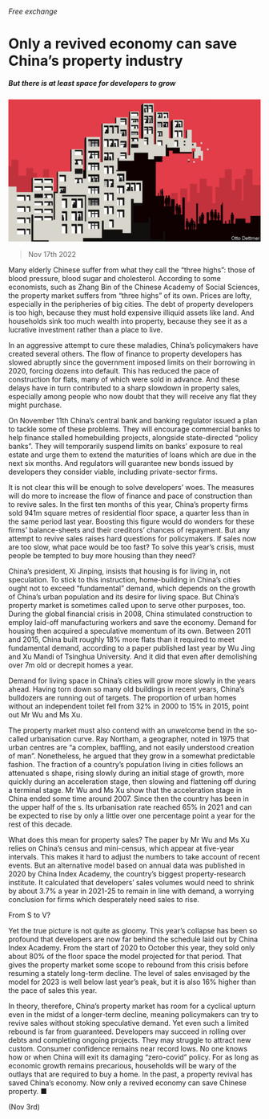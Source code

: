 ###### Free exchange

# Only a revived economy can save China’s property industry 

##### But there is at least space for developers to grow 

![image](images/20221119_FND000.jpg) 

> Nov 17th 2022 

Many elderly Chinese suffer from what they call the “three highs”: those of blood pressure, blood sugar and cholesterol. According to some economists, such as Zhang Bin of the Chinese Academy of Social Sciences, the property market suffers from “three highs” of its own. Prices are lofty, especially in the peripheries of big cities. The debt of property developers is too high, because they must hold expensive illiquid assets like land. And households sink too much wealth into property, because they see it as a lucrative investment rather than a place to live.

In an aggressive attempt to cure these maladies, China’s policymakers have created several others. The flow of finance to property developers has slowed abruptly since the government imposed limits on their borrowing in 2020, forcing dozens into default. This has reduced the pace of construction for flats, many of which were sold in advance. And these delays have in turn contributed to a sharp slowdown in property sales, especially among people who now doubt that they will receive any flat they might purchase.

On November 11th China’s central bank and banking regulator issued a plan to tackle some of these problems. They will encourage commercial banks to help finance stalled homebuilding projects, alongside state-directed “policy banks”. They will temporarily suspend limits on banks’ exposure to real estate and urge them to extend the maturities of loans which are due in the next six months. And regulators will guarantee new bonds issued by developers they consider viable, including private-sector firms. 

It is not clear this will be enough to solve developers’ woes. The measures will do more to increase the flow of finance and pace of construction than to revive sales. In the first ten months of this year, China’s property firms sold 941m square metres of residential floor space, a quarter less than in the same period last year. Boosting this figure would do wonders for these firms’ balance-sheets and their creditors’ chances of repayment. But any attempt to revive sales raises hard questions for policymakers. If sales now are too slow, what pace would be too fast? To solve this year’s crisis, must people be tempted to buy more housing than they need?

China’s president, Xi Jinping, insists that housing is for living in, not speculation. To stick to this instruction, home-building in China’s cities ought not to exceed “fundamental” demand, which depends on the growth of China’s urban population and its desire for living space. But China’s property market is sometimes called upon to serve other purposes, too. During the global financial crisis in 2008, China stimulated construction to employ laid-off manufacturing workers and save the economy. Demand for housing then acquired a speculative momentum of its own. Between 2011 and 2015, China built roughly 18% more flats than it required to meet fundamental demand, according to a paper published last year by Wu Jing and Xu Mandi of Tsinghua University. And it did that even after demolishing over 7m old or decrepit homes a year.

Demand for living space in China’s cities will grow more slowly in the years ahead. Having torn down so many old buildings in recent years, China’s bulldozers are running out of targets. The proportion of urban homes without an independent toilet fell from 32% in 2000 to 15% in 2015, point out Mr Wu and Ms Xu. 

The property market must also contend with an unwelcome bend in the so-called urbanisation curve. Ray Northam, a geographer, noted in 1975 that urban centres are “a complex, baffling, and not easily understood creation of man”. Nonetheless, he argued that they grow in a somewhat predictable fashion. The fraction of a country’s population living in cities follows an attenuated s shape, rising slowly during an initial stage of growth, more quickly during an acceleration stage, then slowing and flattening off during a terminal stage. Mr Wu and Ms Xu show that the acceleration stage in China ended some time around 2007. Since then the country has been in the upper half of the s. Its urbanisation rate reached 65% in 2021 and can be expected to rise by only a little over one percentage point a year for the rest of this decade.

What does this mean for property sales? The paper by Mr Wu and Ms Xu relies on China’s census and mini-census, which appear at five-year intervals. This makes it hard to adjust the numbers to take account of recent events. But an alternative model based on annual data was published in 2020 by China Index Academy, the country’s biggest property-research institute. It calculated that developers’ sales volumes would need to shrink by about 3.7% a year in 2021-25 to remain in line with demand, a worrying conclusion for firms which desperately need sales to rise.

From S to V?

Yet the true picture is not quite as gloomy. This year’s collapse has been so profound that developers are now far behind the schedule laid out by China Index Academy. From the start of 2020 to October this year, they sold only about 80% of the floor space the model projected for that period. That gives the property market some scope to rebound from this crisis before resuming a stately long-term decline. The level of sales envisaged by the model for 2023 is well below last year’s peak, but it is also 16% higher than the pace of sales this year. 

In theory, therefore, China’s property market has room for a cyclical upturn even in the midst of a longer-term decline, meaning policymakers can try to revive sales without stoking speculative demand. Yet even such a limited rebound is far from guaranteed. Developers may succeed in rolling over debts and completing ongoing projects. They may struggle to attract new custom. Consumer confidence remains near record lows. No one knows how or when China will exit its damaging “zero-covid” policy. For as long as economic growth remains precarious, households will be wary of the outlays that are required to buy a home. In the past, a property revival has saved China’s economy. Now only a revived economy can save Chinese property. ■



 (Nov 3rd)



